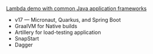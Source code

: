 
[Lambda demo with common Java application frameworks](https://github.com/aws-samples/serverless-java-frameworks-samples/tree/main)
- v17 — Micronaut, Quarkus, and Spring Boot
- GraalVM for Native builds
- Artillery for load-testing application
- SnapStart
- Dagger